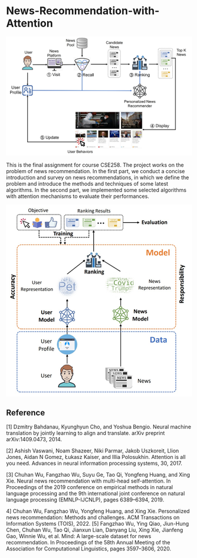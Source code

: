 # News-Recommendation-with-Attention

![news_rec](assets/news_rec.jpeg)

This is the final assignment for course CSE258. The project works on the problem of news recommendation. In the first part, we conduct a concise introduction and survey on news recommendations, in which we define the problem and introduce the methods and techniques of some latest algorithms. In the second part, we implemented some selected algorithms with attention mechanisms to evaluate their performances. 

![framework](assets/framework.jpeg)

## Reference

[1] Dzmitry Bahdanau, Kyunghyun Cho, and Yoshua Bengio. Neural machine translation by jointly learning to align and translate. arXiv preprint arXiv:1409.0473, 2014.

[2] Ashish Vaswani, Noam Shazeer, Niki Parmar, Jakob Uszkoreit, Llion Jones, Aidan N Gomez, Łukasz Kaiser, and Illia Polosukhin. Attention is all you need. Advances in neural information processing systems, 30, 2017.

[3] Chuhan Wu, Fangzhao Wu, Suyu Ge, Tao Qi, Yongfeng Huang, and Xing Xie. Neural news recommendation with multi-head self-attention. In Proceedings of the 2019 conference on empirical methods in natural language processing and the 9th international joint conference on natural language processing (EMNLP-IJCNLP), pages 6389–6394, 2019.

4] Chuhan Wu, Fangzhao Wu, Yongfeng Huang, and Xing Xie. Personalized news recommendation: Methods and challenges. ACM Transactions on Information Systems (TOIS), 2022.
[5] Fangzhao Wu, Ying Qiao, Jiun-Hung Chen, Chuhan Wu, Tao Qi, Jianxun Lian, Danyang Liu, Xing Xie, Jianfeng Gao, Winnie Wu, et al. Mind: A large-scale dataset for news recommendation. In Proceedings of the 58th Annual Meeting of the Association for Computational Linguistics, pages 3597–3606, 2020.
